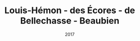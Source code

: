 ---
title: Louis-Hémon - des Écores - de Bellechasse - Beaubien
date: '2017'
type: ruelle_verte
district: rosemont
position: { lng: -73.59151306428801, lat: 45.54658208925545 }
---